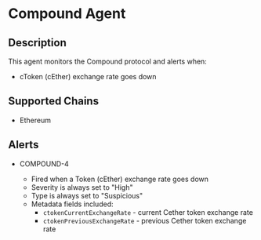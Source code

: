 # Compound Agent

## Description

This agent monitors the Compound protocol and alerts when:

- cToken (cEther) exchange rate goes down

## Supported Chains

- Ethereum

## Alerts

- COMPOUND-4

  - Fired when a Token (cEther) exchange rate goes down
  - Severity is always set to "High"
  - Type is always set to "Suspicious"
  - Metadata fields included:
    - `ctokenCurrentExchangeRate` - current Cether token exchange rate
    - `ctokenPreviousExchangeRate` - previous Cether token exchange rate
